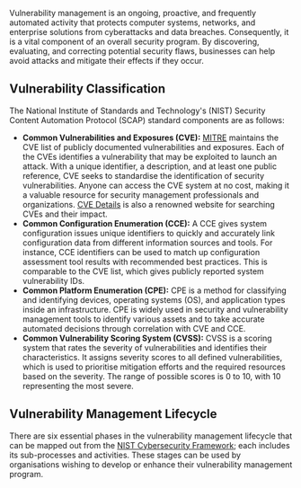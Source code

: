 Vulnerability management is an ongoing, proactive, and frequently automated activity that protects computer systems, networks, and enterprise solutions from cyberattacks and data breaches. Consequently, it is a vital component of an overall security program. By discovering, evaluating, and correcting potential security flaws, businesses can help avoid attacks and mitigate their effects if they occur.

## Vulnerability Classification
The National Institute of Standards and Technology's (NIST) Security Content Automation Protocol (SCAP) standard components are as follows:
- **Common Vulnerabilities and Exposures (CVE):** [MITRE](https://cve.mitre.org/cve/) maintains the CVE list of publicly documented vulnerabilities and exposures. Each of the CVEs identifies a vulnerability that may be exploited to launch an attack. With a unique identifier, a description, and at least one public reference, CVE seeks to standardise the identification of security vulnerabilities. Anyone can access the CVE system at no cost, making it a valuable resource for security management professionals and organizations. [CVE Details](https://www.cvedetails.com/) is also a renowned website for searching CVEs and their impact.
-  **Common Configuration Enumeration (CCE):** A CCE gives system configuration issues unique identifiers to quickly and accurately link configuration data from different information sources and tools. For instance, CCE identifiers can be used to match up configuration assessment tool results with recommended best practices. This is comparable to the CVE list, which gives publicly reported system vulnerability IDs.
- **Common Platform Enumeration (CPE):** CPE is a method for classifying and identifying devices, operating systems (OS), and application types inside an infrastructure. CPE is widely used in security and vulnerability management tools to identify various assets and to take accurate automated decisions through correlation with CVE and CCE.
- **Common Vulnerability Scoring System (CVSS):** CVSS is a scoring system that rates the severity of vulnerabilities and identifies their characteristics. It assigns severity scores to all defined vulnerabilities, which is used to prioritise mitigation efforts and the required resources based on the severity. The range of possible scores is 0 to 10, with 10 representing the most severe.

## Vulnerability Management Lifecycle
There are six essential phases in the vulnerability management lifecycle that can be mapped out from the [NIST Cybersecurity Framework](https://www.nist.gov/cyberframework); each includes its sub-processes and activities. These stages can be used by organisations wishing to develop or enhance their vulnerability management program.